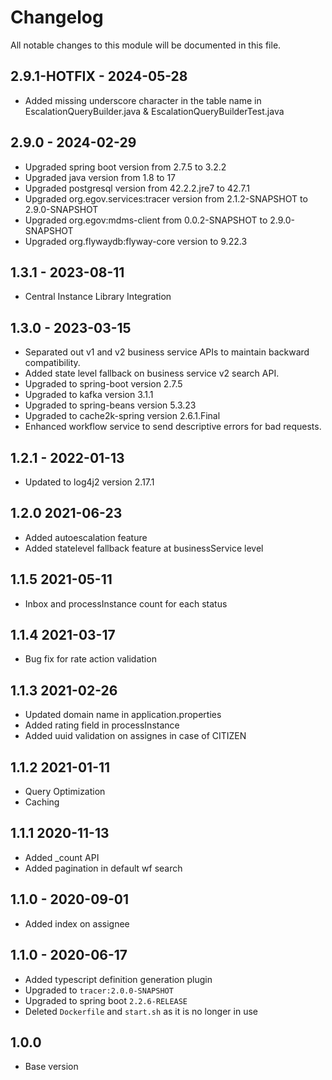 

# Changelog
All notable changes to this module will be documented in this file.

## 2.9.1-HOTFIX - 2024-05-28
- Added missing underscore character in the table name in EscalationQueryBuilder.java & EscalationQueryBuilderTest.java

## 2.9.0 - 2024-02-29
- Upgraded spring boot version from 2.7.5 to 3.2.2
- Upgraded java version from 1.8 to 17
- Upgraded postgresql version from 42.2.2.jre7 to 42.7.1
- Upgraded org.egov.services:tracer version from 2.1.2-SNAPSHOT to 2.9.0-SNAPSHOT
- Upgraded org.egov:mdms-client from 0.0.2-SNAPSHOT to 2.9.0-SNAPSHOT
- Upgraded org.flywaydb:flyway-core version to 9.22.3

## 1.3.1 - 2023-08-11
- Central Instance Library Integration

## 1.3.0 - 2023-03-15
- Separated out v1 and v2 business service APIs to maintain backward compatibility.
- Added state level fallback on business service v2 search API.
- Upgraded to spring-boot version 2.7.5
- Upgraded to kafka version 3.1.1
- Upgraded to spring-beans version 5.3.23
- Upgraded to cache2k-spring version 2.6.1.Final
- Enhanced workflow service to send descriptive errors for bad requests.

## 1.2.1 - 2022-01-13
- Updated to log4j2 version 2.17.1

## 1.2.0 2021-06-23
- Added autoescalation feature
- Added statelevel fallback feature at businessService level

## 1.1.5 2021-05-11
- Inbox and processInstance count for each status

## 1.1.4 2021-03-17
- Bug fix for rate action validation

## 1.1.3 2021-02-26
- Updated domain name in application.properties
- Added rating field in processInstance
- Added uuid validation on assignes in case of CITIZEN

## 1.1.2 2021-01-11
- Query Optimization
- Caching

## 1.1.1 2020-11-13
- Added _count API
- Added pagination in default wf search

## 1.1.0 - 2020-09-01
- Added index on assignee 

## 1.1.0 - 2020-06-17
- Added typescript definition generation plugin
- Upgraded to `tracer:2.0.0-SNAPSHOT`
- Upgraded to spring boot `2.2.6-RELEASE`
- Deleted `Dockerfile` and `start.sh` as it is no longer in use

## 1.0.0

- Base version
